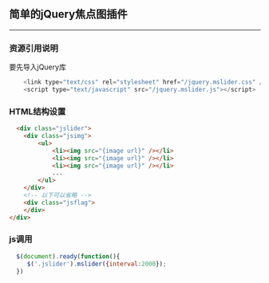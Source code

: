 ## 简单的jQuery焦点图插件
---
### 资源引用说明

要先导入jQuery库

```js
    <link type="text/css" rel="stylesheet" href="/jquery.mslider.css" />
    <script type="text/javascript" src="/jquery.mslider.js"></script>
```
### HTML结构设置

```html
  <div class="jslider">
    <div class="jsimg">
        <ul>
            <li><img src="{image url}" /></li>
            <li><img src="{image url}" /></li>
            <li><img src="{image url}" /></li>
            ...
        </ul>
    </div>
    <!-- 以下可以省略 -->
    <div class="jsflag">
    </div>
</div>
```

### js调用

```js
  $(document).ready(function(){
     $('.jslider').mslider({interval:2000});
  })
```
